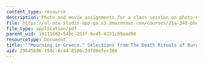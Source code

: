 ```yaml
---
content_type: resource
description: Photo and movie assignments for a class session on photo-essays and photo-ethnography.
file: https://ol-ocw-studio-app-qa.s3.amazonaws.com/courses/21a-348-photography-and-truth-spring-2008/29645b96f54c8c4485062dfd0efec308_MIT21A_348S08_greece.pdf
file_type: application/pdf
parent_uid: 19111682-54bc-253f-8e45-4331c89aad90
resourcetype: Document
title: '"Mourning in Greece." Selections from The Death Rituals of Rural Greece.'
uid: 29645b96-f54c-8c44-8506-2dfd0efec308
---
```

